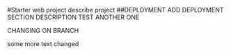 #Starter web project
describe project
##DEPLOYMENT
ADD DEPLOYMENT SECTION DESCRIPTION TEST ANOTHER ONE

CHANGING ON BRANCH

some more text changed
